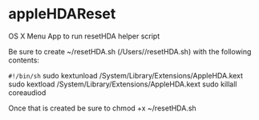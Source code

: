 appleHDAReset
=============

OS X Menu App to run resetHDA helper script

Be sure to create ~/resetHDA.sh (/Users/<username>/resetHDA.sh) with the following contents:

`#!/bin/sh`
sudo kextunload /System/Library/Extensions/AppleHDA.kext
sudo kextload /System/Library/Extensions/AppleHDA.kext
sudo killall coreaudiod

Once that is created be sure to chmod +x ~/resetHDA.sh
